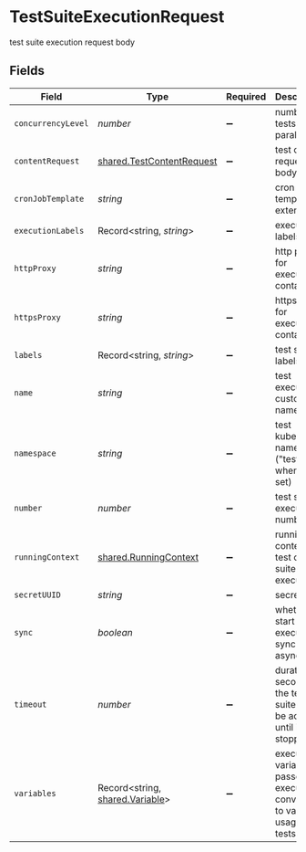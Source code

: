 # TestSuiteExecutionRequest

test suite execution request body


## Fields

| Field                                                                                                                        | Type                                                                                                                         | Required                                                                                                                     | Description                                                                                                                  | Example                                                                                                                      |
| ---------------------------------------------------------------------------------------------------------------------------- | ---------------------------------------------------------------------------------------------------------------------------- | ---------------------------------------------------------------------------------------------------------------------------- | ---------------------------------------------------------------------------------------------------------------------------- | ---------------------------------------------------------------------------------------------------------------------------- |
| `concurrencyLevel`                                                                                                           | *number*                                                                                                                     | :heavy_minus_sign:                                                                                                           | number of tests run in parallel                                                                                              | 10                                                                                                                           |
| `contentRequest`                                                                                                             | [shared.TestContentRequest](../../../sdk/models/shared/testcontentrequest.md)                                                | :heavy_minus_sign:                                                                                                           | test content request body                                                                                                    |                                                                                                                              |
| `cronJobTemplate`                                                                                                            | *string*                                                                                                                     | :heavy_minus_sign:                                                                                                           | cron job template extensions                                                                                                 |                                                                                                                              |
| `executionLabels`                                                                                                            | Record<string, *string*>                                                                                                     | :heavy_minus_sign:                                                                                                           | execution labels                                                                                                             | {"users":"3","prefix":"some-"}                                                                                               |
| `httpProxy`                                                                                                                  | *string*                                                                                                                     | :heavy_minus_sign:                                                                                                           | http proxy for executor containers                                                                                           | user:pass@my.proxy.server:8080                                                                                               |
| `httpsProxy`                                                                                                                 | *string*                                                                                                                     | :heavy_minus_sign:                                                                                                           | https proxy for executor containers                                                                                          | user:pass@my.proxy.server:8081                                                                                               |
| `labels`                                                                                                                     | Record<string, *string*>                                                                                                     | :heavy_minus_sign:                                                                                                           | test suite labels                                                                                                            | {"users":"3","prefix":"some-"}                                                                                               |
| `name`                                                                                                                       | *string*                                                                                                                     | :heavy_minus_sign:                                                                                                           | test execution custom name                                                                                                   | testing with 1000 users                                                                                                      |
| `namespace`                                                                                                                  | *string*                                                                                                                     | :heavy_minus_sign:                                                                                                           | test kubernetes namespace ("testkube" when not set)                                                                          | testkube                                                                                                                     |
| `number`                                                                                                                     | *number*                                                                                                                     | :heavy_minus_sign:                                                                                                           | test suite execution number                                                                                                  | 1                                                                                                                            |
| `runningContext`                                                                                                             | [shared.RunningContext](../../../sdk/models/shared/runningcontext.md)                                                        | :heavy_minus_sign:                                                                                                           | running context for test or test suite execution                                                                             |                                                                                                                              |
| `secretUUID`                                                                                                                 | *string*                                                                                                                     | :heavy_minus_sign:                                                                                                           | secret uuid                                                                                                                  | 7934600f-b367-48dd-b981-4353304362fb                                                                                         |
| `sync`                                                                                                                       | *boolean*                                                                                                                    | :heavy_minus_sign:                                                                                                           | whether to start execution sync or async                                                                                     |                                                                                                                              |
| `timeout`                                                                                                                    | *number*                                                                                                                     | :heavy_minus_sign:                                                                                                           | duration in seconds the test suite may be active, until its stopped                                                          | 1                                                                                                                            |
| `variables`                                                                                                                  | Record<string, [shared.Variable](../../../sdk/models/shared/variable.md)>                                                    | :heavy_minus_sign:                                                                                                           | execution variables passed to executor converted to vars for usage in tests                                                  | {"var1":{"name":"var1","type":"basic","value":"value1"},"secret1":{"name":"secret1","type":"secret","value":"secretvalue1"}} |